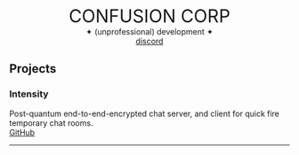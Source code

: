 
<p align="center">
  <span style="font-size:32px;">CONFUSION CORP</span>
  <br>✦ (unprofessional) development ✦
  <br>
  <a href="https://discord.gg/confusioncorp">discord</a>
</p>
<h2>Projects</h2>

<h3>Intensity</h3>
Post-quantum end-to-end-encrypted chat server, and client for quick fire temporary chat rooms.
<br>
<a href="https://github.com/confusioncorp/intensity">GitHub</a>

<br>
<hr>